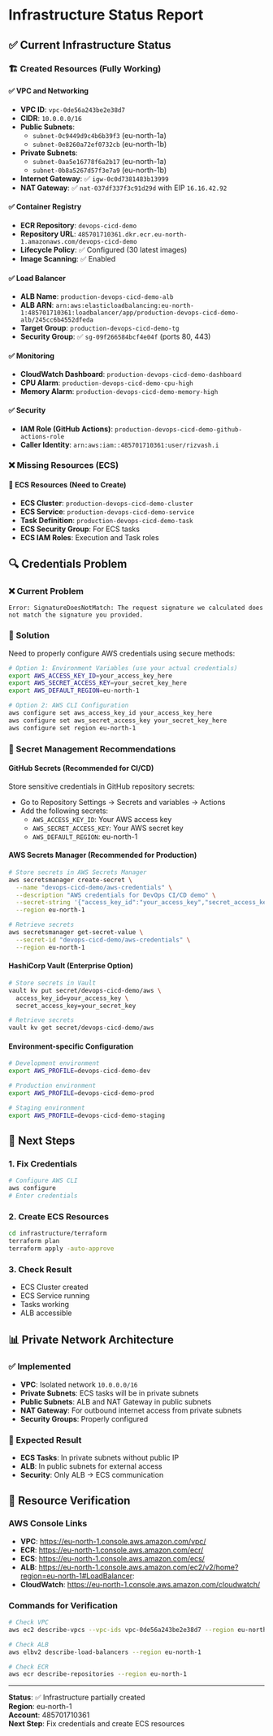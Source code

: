 # Infrastructure Status Report

## ✅ Current Infrastructure Status

### 🏗️ Created Resources (Fully Working)

#### ✅ VPC and Networking
- **VPC ID**: `vpc-0de56a243be2e38d7`
- **CIDR**: `10.0.0.0/16`
- **Public Subnets**: 
  - `subnet-0c9449d9c4b6b39f3` (eu-north-1a)
  - `subnet-0e8260a72ef0732cb` (eu-north-1b)
- **Private Subnets**:
  - `subnet-0aa5e16778f6a2b17` (eu-north-1a)
  - `subnet-0b8a5267d57f3e7a9` (eu-north-1b)
- **Internet Gateway**: ✅ `igw-0c0d7381483b13999`
- **NAT Gateway**: ✅ `nat-037df337f3c91d29d` with EIP `16.16.42.92`

#### ✅ Container Registry
- **ECR Repository**: `devops-cicd-demo`
- **Repository URL**: `485701710361.dkr.ecr.eu-north-1.amazonaws.com/devops-cicd-demo`
- **Lifecycle Policy**: ✅ Configured (30 latest images)
- **Image Scanning**: ✅ Enabled

#### ✅ Load Balancer
- **ALB Name**: `production-devops-cicd-demo-alb`
- **ALB ARN**: `arn:aws:elasticloadbalancing:eu-north-1:485701710361:loadbalancer/app/production-devops-cicd-demo-alb/245cc6b4552dfeda`
- **Target Group**: `production-devops-cicd-demo-tg`
- **Security Group**: ✅ `sg-09f266584bcf4e04f` (ports 80, 443)

#### ✅ Monitoring
- **CloudWatch Dashboard**: `production-devops-cicd-demo-dashboard`
- **CPU Alarm**: `production-devops-cicd-demo-cpu-high`
- **Memory Alarm**: `production-devops-cicd-demo-memory-high`

#### ✅ Security
- **IAM Role (GitHub Actions)**: `production-devops-cicd-demo-github-actions-role`
- **Caller Identity**: `arn:aws:iam::485701710361:user/rizvash.i`

### ❌ Missing Resources (ECS)

#### 🔄 ECS Resources (Need to Create)
- **ECS Cluster**: `production-devops-cicd-demo-cluster`
- **ECS Service**: `production-devops-cicd-demo-service`
- **Task Definition**: `production-devops-cicd-demo-task`
- **ECS Security Group**: For ECS tasks
- **ECS IAM Roles**: Execution and Task roles

## 🔍 Credentials Problem

### ❌ Current Problem
```
Error: SignatureDoesNotMatch: The request signature we calculated does not match the signature you provided.
```

### 🔧 Solution
Need to properly configure AWS credentials using secure methods:

```bash
# Option 1: Environment Variables (use your actual credentials)
export AWS_ACCESS_KEY_ID=your_access_key_here
export AWS_SECRET_ACCESS_KEY=your_secret_key_here
export AWS_DEFAULT_REGION=eu-north-1

# Option 2: AWS CLI Configuration
aws configure set aws_access_key_id your_access_key_here
aws configure set aws_secret_access_key your_secret_key_here
aws configure set region eu-north-1
```

### 🔐 Secret Management Recommendations

#### GitHub Secrets (Recommended for CI/CD)
Store sensitive credentials in GitHub repository secrets:
- Go to Repository Settings → Secrets and variables → Actions
- Add the following secrets:
  - `AWS_ACCESS_KEY_ID`: Your AWS access key
  - `AWS_SECRET_ACCESS_KEY`: Your AWS secret key
  - `AWS_DEFAULT_REGION`: eu-north-1

#### AWS Secrets Manager (Recommended for Production)
```bash
# Store secrets in AWS Secrets Manager
aws secretsmanager create-secret \
  --name "devops-cicd-demo/aws-credentials" \
  --description "AWS credentials for DevOps CI/CD demo" \
  --secret-string '{"access_key_id":"your_access_key","secret_access_key":"your_secret_key"}' \
  --region eu-north-1

# Retrieve secrets
aws secretsmanager get-secret-value \
  --secret-id "devops-cicd-demo/aws-credentials" \
  --region eu-north-1
```

#### HashiCorp Vault (Enterprise Option)
```bash
# Store secrets in Vault
vault kv put secret/devops-cicd-demo/aws \
  access_key_id=your_access_key \
  secret_access_key=your_secret_key

# Retrieve secrets
vault kv get secret/devops-cicd-demo/aws
```

#### Environment-specific Configuration
```bash
# Development environment
export AWS_PROFILE=devops-cicd-demo-dev

# Production environment  
export AWS_PROFILE=devops-cicd-demo-prod

# Staging environment
export AWS_PROFILE=devops-cicd-demo-staging
```

## 🚀 Next Steps

### 1. Fix Credentials
```bash
# Configure AWS CLI
aws configure
# Enter credentials
```

### 2. Create ECS Resources
```bash
cd infrastructure/terraform
terraform plan
terraform apply -auto-approve
```

### 3. Check Result
- ECS Cluster created
- ECS Service running
- Tasks working
- ALB accessible

## 📊 Private Network Architecture

### ✅ Implemented
- **VPC**: Isolated network `10.0.0.0/16`
- **Private Subnets**: ECS tasks will be in private subnets
- **Public Subnets**: ALB and NAT Gateway in public subnets
- **NAT Gateway**: For outbound internet access from private subnets
- **Security Groups**: Properly configured

### 🎯 Expected Result
- **ECS Tasks**: In private subnets without public IP
- **ALB**: In public subnets for external access
- **Security**: Only ALB → ECS communication

## 🔗 Resource Verification

### AWS Console Links
- **VPC**: https://eu-north-1.console.aws.amazon.com/vpc/
- **ECR**: https://eu-north-1.console.aws.amazon.com/ecr/
- **ECS**: https://eu-north-1.console.aws.amazon.com/ecs/
- **ALB**: https://eu-north-1.console.aws.amazon.com/ec2/v2/home?region=eu-north-1#LoadBalancer:
- **CloudWatch**: https://eu-north-1.console.aws.amazon.com/cloudwatch/

### Commands for Verification
```bash
# Check VPC
aws ec2 describe-vpcs --vpc-ids vpc-0de56a243be2e38d7 --region eu-north-1

# Check ALB
aws elbv2 describe-load-balancers --region eu-north-1

# Check ECR
aws ecr describe-repositories --region eu-north-1
```

---

**Status**: ✅ Infrastructure partially created  
**Region**: eu-north-1  
**Account**: 485701710361  
**Next Step**: Fix credentials and create ECS resources 